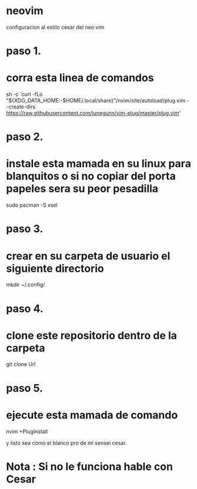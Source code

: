 
# neovim

configuracion al estilo cesar del neo vim

paso 1.
=======
corra esta linea de comandos
============================
sh -c 'curl -fLo "${XDG_DATA_HOME:-$HOME/.local/share}"/nvim/site/autoload/plug.vim --create-dirs \
       https://raw.githubusercontent.com/junegunn/vim-plug/master/plug.vim'
    
paso 2.
=======
instale esta mamada en su linux para blanquitos o si no copiar del porta papeles sera su peor pesadilla 
=======================================================================================================
sudo pacman -S xsel

paso 3.
=======
crear en su carpeta de usuario el siguiente directorio
======================================================
mkdir ~/.config/

paso 4.
=======
clone este repositorio dentro de la carpeta
===========================================
git clone Url

paso 5. 
=======
ejecute esta mamada de comando
==============================
nvim +PlugInstall

y listo sea como el blanco pro de mi sensei cesar.


# Nota : Si no le funciona hable con Cesar

